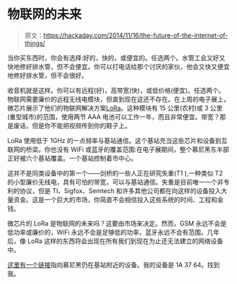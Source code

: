 # 物联网的未来

> 原文：<https://hackaday.com/2014/11/16/the-future-of-the-internet-of-things/>

当你买东西时，你会有选择:好的，快的，或便宜的。任选两个。水管工会又好又快地修好排水管，但不会便宜。你可以打电话给那个讨厌的家伙，他会又快又便宜地修好排水管，但不会很好。

收音机就是这样。你可以有远程(好)，高带宽(快)，或低价格(便宜)。任选两个。物联网需要廉价的远程无线电模块，但直到现在这还不存在。在上周的电子展上，微芯片展示了他们的物联网解决方案[LoRa](http://www.microchip.com/pagehandler/en-us/technology/personalareanetworks/home.html?tab=t3)。这种模块有 15 公里(农村)或 3 公里(重型城市)的范围，使用两节 AAA 电池可以工作一年，而且非常便宜。带宽？那是废话，但是你不能把视频传到你的鞋子上。

LoRa 使用低于 1GHz 的一点频率与基站通信。这个基站充当这些芯片和设备到互联网的桥梁。你也没有 WiFi 或蓝牙的覆盖范围:在电子展期间，整个慕尼黑东半部正好被六个基站覆盖。一个基站控制着市中心。

这并不是同类设备中的第一个——剑桥的一些人正在研究失重(T1 ),一种类似 T2 的小型廉价无线电，具有可怕的带宽，可以与基站通信。失重是目前唯一一个非专利的协议，但是 TI、Sigfox、Semtech 和许多其他公司都在向这样的设备投入大量资金。这是一个巨大的市场，你简直不会相信投入这些系统的时间、工程和金钱。

微芯片的 LoRa 是物联网的未来吗？这要由市场来决定。然而，GSM 永远不会是低功率或廉价的，WiFi 永远不会是足够低的功率，蓝牙永远不会有范围。几年后，像 LoRa 这样的东西将会出现在所有我们到现在为止还无法建立的网络设备中。

[这里有一个链接](https://dev.lrsc.ch/EE-77-EE-CC-00-11-CC-AA/app/electronica/index.html)指向慕尼黑仍在基站附近的设备。我的设备是 1A 37 64。找到我。